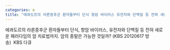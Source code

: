 ```yaml
---
categories: e
title: "에콰도르의 라론증후군 환자들부터 단식 항암 바이러스 유전자와 단백질 등 전혀 새로운 패러다임의 암 치료법까지 암의 종말은 가능한 것일까 KBS 20120617 방송  KBS 다큐"
---
```

에콰도르의 라론증후군 환자들부터 단식, 항암 바이러스, 유전자와 단백질 등 전혀 새로운 패러다임의 암 치료법까지. 암의 종말은 가능한 것일까? (KBS 20120617 방송)&nbsp;&nbsp;KBS 다큐